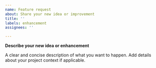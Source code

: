 ```yaml
---
name: Feature request
about: Share your new idea or improvement
title: ''
labels: enhancement
assignees: ''

---
```


**Describe your new idea or enhancement**

A clear and concise description of what you want to happen. Add details about your project context if applicable.
